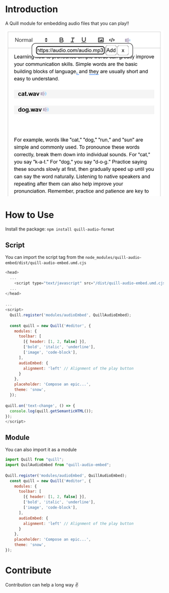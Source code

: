 # Introduction 

A Quill module for embedding audio files that you can play!!

![Image](https://github.com/Batman4496/quill-audio-embed/raw/main/assets/a.png)


# How to Use

Install the package: `npm install quill-audio-format`


## Script

You can import the script tag from the `node_modules/quill-audio-embed/dist/quill-audio-embed.umd.cjs`

```js
<head>
  ...
    <script type="text/javascript" src="/dist/quill-audio-embed.umd.cjs"></script>
  ...
</head>

...
<script>
  Quill.register('modules/audioEmbed', QuillAudioEmbed);

  const quill = new Quill('#editor', {
    modules: {
      toolbar: [
        [{ header: [1, 2, false] }],
        ['bold', 'italic', 'underline'],
        ['image', 'code-block'],
      ],
      audioEmbed: {
        alignment: 'left' // Alignment of the play button
      }
    },
    placeholder: 'Compose an epic...',
    theme: 'snow',
  });

quill.on('text-change', () => {
  console.log(quill.getSemanticHTML());
});
</script>

```

## Module

You can also import it as a module

```js
import Quill from "quill";
import QuilAudioEmbed from "quill-audio-embed";

Quill.register('modules/audioEmbed', QuillAudioEmbed);
  const quill = new Quill('#editor', {
    modules: {
      toolbar: [
        [{ header: [1, 2, false] }],
        ['bold', 'italic', 'underline'],
        ['image', 'code-block'],
      ],
      audioEmbed: {
        alignment: 'left' // Alignment of the play button
      }
    },
    placeholder: 'Compose an epic...',
    theme: 'snow',
});
```


# Contribute

Contribution can help a long way ✌️